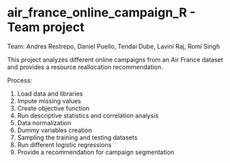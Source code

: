# air_france_online_campaign_R - Team project

Team:
Andres Restrepo, Daniel Puello, Tendai Dube, Lavini Raj, Romi Singh

This project analyzes different online campaigns from an Air France dataset and provides a resource reallocation recommendation.

Process:
1. Load data and libraries
2. Impute missing values
3. Create objective function
4. Run descriptive statistics and correlation analysis
5. Data normalization
6. Dummy variables creation
7. Sampling the training and testing datasets
8. Run different logistic regressions
9. Provide a recommendation for campaign segmentation
